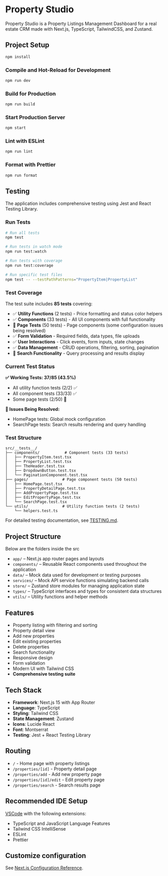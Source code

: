 # Property Studio

Property Studio is a Property Listings Management Dashboard for a real estate CRM made with Next.js, TypeScript, TailwindCSS, and Zustand.

## Project Setup

```sh
npm install
```

### Compile and Hot-Reload for Development

```sh
npm run dev
```

### Build for Production

```sh
npm run build
```

### Start Production Server

```sh
npm start
```

### Lint with ESLint

```sh
npm run lint
```

### Format with Prettier

```sh
npm run format
```

## Testing

The application includes comprehensive testing using Jest and React Testing Library.

### Run Tests

```sh
# Run all tests
npm test

# Run tests in watch mode
npm run test:watch

# Run tests with coverage
npm run test:coverage

# Run specific test files
npm test -- --testPathPatterns="PropertyItem|PropertyList"
```

### Test Coverage

The test suite includes **85 tests** covering:

- ✅ **Utility Functions** (2 tests) - Price formatting and status color helpers
- ✅ **Components** (33 tests) - All UI components with full functionality
- 🔄 **Page Tests** (50 tests) - Page components (some configuration issues being resolved)
- ✅ **Form Validation** - Required fields, data types, file uploads
- ✅ **User Interactions** - Click events, form inputs, state changes
- ✅ **Data Management** - CRUD operations, filtering, sorting, pagination
- 🔄 **Search Functionality** - Query processing and results display

### Current Test Status

**✅ Working Tests: 37/85 (43.5%)**
- All utility function tests (2/2) ✅
- All component tests (33/33) ✅
- Some page tests (2/50) 🔄

**🔄 Issues Being Resolved:**
- HomePage tests: Global mock configuration
- SearchPage tests: Search results rendering and query handling

### Test Structure

```
src/__tests__/
├── components/           # Component tests (33 tests)
│   ├── PropertyItem.test.tsx
│   ├── PropertyList.test.tsx
│   ├── TheHeader.test.tsx
│   ├── DropdownButton.test.tsx
│   └── PaginationComponent.test.tsx
├── pages/               # Page component tests (50 tests)
│   ├── HomePage.test.tsx
│   ├── PropertyDetailPage.test.tsx
│   ├── AddPropertyPage.test.tsx
│   ├── EditPropertyPage.test.tsx
│   └── SearchPage.test.tsx
└── utils/               # Utility function tests (2 tests)
    └── helpers.test.ts
```

For detailed testing documentation, see [TESTING.md](./TESTING.md).

## Project Structure

Below are the folders inside the src

- `app/` – Next.js app router pages and layouts
- `components/` – Reusable React components used throughout the application
- `data/` – Mock data used for development or testing purposes
- `services/` – Mock API service functions simulating backend calls
- `store/` – Zustand store modules for managing application state
- `types/` – TypeScript interfaces and types for consistent data structures
- `utils/` – Utility functions and helper methods

## Features

- Property listing with filtering and sorting
- Property detail view
- Add new properties
- Edit existing properties
- Delete properties
- Search functionality
- Responsive design
- Form validation
- Modern UI with Tailwind CSS
- **Comprehensive testing suite**

## Tech Stack

- **Framework**: Next.js 15 with App Router
- **Language**: TypeScript
- **Styling**: Tailwind CSS
- **State Management**: Zustand
- **Icons**: Lucide React
- **Font**: Montserrat
- **Testing**: Jest + React Testing Library

## Routing

- `/` - Home page with property listings
- `/properties/[id]` - Property detail page
- `/properties/add` - Add new property page
- `/properties/[id]/edit` - Edit property page
- `/properties/search` - Search results page

## Recommended IDE Setup

[VSCode](https://code.visualstudio.com/) with the following extensions:
- TypeScript and JavaScript Language Features
- Tailwind CSS IntelliSense
- ESLint
- Prettier

## Customize configuration

See [Next.js Configuration Reference](https://nextjs.org/docs/app/api-reference/file-conventions).
